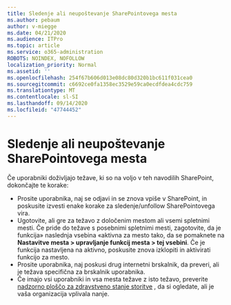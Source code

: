 ```yaml
---
title: Sledenje ali neupoštevanje SharePointovega mesta
ms.author: pebaum
author: v-miegge
ms.date: 04/21/2020
ms.audience: ITPro
ms.topic: article
ms.service: o365-administration
ROBOTS: NOINDEX, NOFOLLOW
localization_priority: Normal
ms.assetid: ''
ms.openlocfilehash: 254f67b606d013e08dc80d320b1bc611f031cea0
ms.sourcegitcommit: c6692ce0fa1358ec3529e59ca0ecdfdea4cdc759
ms.translationtype: MT
ms.contentlocale: sl-SI
ms.lasthandoff: 09/14/2020
ms.locfileid: "47744452"
---
```

# <a name="follow-or-un-follow-a-sharepoint-site"></a>Sledenje ali neupoštevanje SharePointovega mesta

Če uporabniki doživljajo težave, ki so na voljo v teh navodilih SharePoint, dokončajte te korake:

* Prosite uporabnika, naj se odjavi in se znova vpiše v SharePoint, in poskusite izvesti enake korake za sledenje/unfollow SharePointovega vira.
* Ugotovite, ali gre za težavo z določenim mestom ali vsemi spletnimi mesti. Če pride do težave s posebnimi spletnimi mesti, zagotovite, da je funkcija» naslednja vsebina «aktivna za mesto tako, da se pomaknete na **Nastavitve mesta > upravljanje funkcij mesta > tej vsebini**. Če je funkcija nastavljena na aktivno, poskusite znova izklopiti in aktivirati funkcijo za mesto.
* Prosite uporabnika, naj poskusi drug internetni brskalnik, da preveri, ali je težava specifična za brskalnik uporabnika.
* Če imajo vsi uporabniki in vsa mesta težave z isto težavo, preverite [nadzorno ploščo za zdravstveno stanje storitve](https://admin.microsoft.com/AdminPortal/Home#/servicehealth) , da si ogledate, ali je vaša organizacija vplivala nanje.
